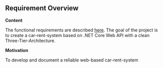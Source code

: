 Requirement Overview
---------------------

**Content**

The functional requirements are described [here](/src/requirements.pdf).
The goal of the project is to create a car-rent-system based on .NET Core Web API
with a clean Three-Tier-Architecture.

**Motivation**

To develop and document a reliable web-based car-rent-system

